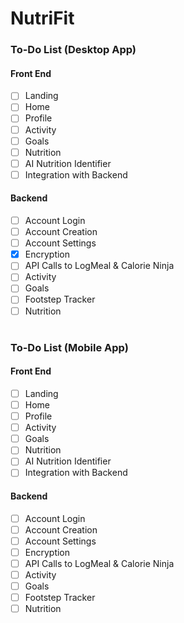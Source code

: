 # NutriFit

### To-Do List (Desktop App)
#### Front End
 - [ ] Landing
 - [ ] Home
 - [ ] Profile
 - [ ] Activity
 - [ ] Goals
 - [ ] Nutrition
 - [ ] AI Nutrition Identifier
 - [ ] Integration with Backend
#### Backend
 - [ ] Account Login
 - [ ] Account Creation
 - [ ] Account Settings
 - [X] Encryption
 - [ ] API Calls to LogMeal & Calorie Ninja
 - [ ] Activity
 - [ ] Goals
 - [ ] Footstep Tracker
 - [ ] Nutrition

#

### To-Do List (Mobile App)
#### Front End
 - [ ] Landing
 - [ ] Home
 - [ ] Profile
 - [ ] Activity
 - [ ] Goals
 - [ ] Nutrition
 - [ ] AI Nutrition Identifier
 - [ ] Integration with Backend
#### Backend
 - [ ] Account Login
 - [ ] Account Creation
 - [ ] Account Settings
 - [ ] Encryption
 - [ ] API Calls to LogMeal & Calorie Ninja
 - [ ] Activity
 - [ ] Goals
 - [ ] Footstep Tracker
 - [ ] Nutrition
